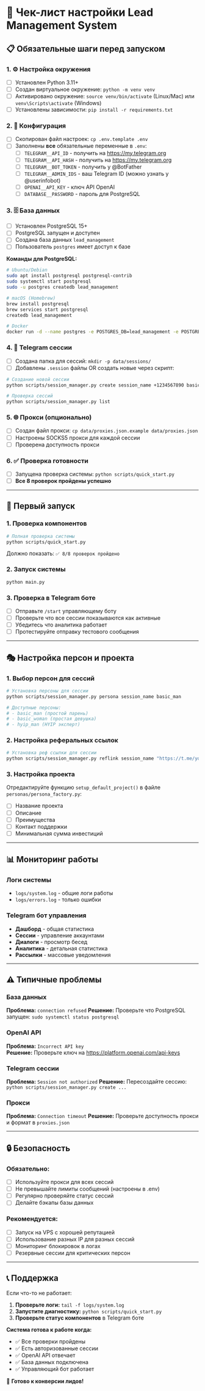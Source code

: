 # 🎯 Чек-лист настройки Lead Management System

## 📋 Обязательные шаги перед запуском

### 1. ⚙️ Настройка окружения

- [ ] Установлен Python 3.11+
- [ ] Создан виртуальное окружение: `python -m venv venv`
- [ ] Активировано окружение: `source venv/bin/activate` (Linux/Mac) или `venv\Scripts\activate` (Windows)
- [ ] Установлены зависимости: `pip install -r requirements.txt`

### 2. 📝 Конфигурация

- [ ] Скопирован файл настроек: `cp .env.template .env`
- [ ] Заполнены **все** обязательные переменные в `.env`:
  - [ ] `TELEGRAM__API_ID` - получить на https://my.telegram.org
  - [ ] `TELEGRAM__API_HASH` - получить на https://my.telegram.org  
  - [ ] `TELEGRAM__BOT_TOKEN` - получить у @BotFather
  - [ ] `TELEGRAM__ADMIN_IDS` - ваш Telegram ID (можно узнать у @userinfobot)
  - [ ] `OPENAI__API_KEY` - ключ API OpenAI
  - [ ] `DATABASE__PASSWORD` - пароль для PostgreSQL

### 3. 🗄️ База данных

- [ ] Установлен PostgreSQL 15+
- [ ] PostgreSQL запущен и доступен
- [ ] Создана база данных `lead_management`
- [ ] Пользователь `postgres` имеет доступ к базе

**Команды для PostgreSQL:**
```bash
# Ubuntu/Debian
sudo apt install postgresql postgresql-contrib
sudo systemctl start postgresql
sudo -u postgres createdb lead_management

# macOS (Homebrew)
brew install postgresql
brew services start postgresql
createdb lead_management

# Docker
docker run -d --name postgres -e POSTGRES_DB=lead_management -e POSTGRES_PASSWORD=yourpass -p 5432:5432 postgres:15-alpine
```

### 4. 📱 Telegram сессии

- [ ] Создана папка для сессий: `mkdir -p data/sessions/`
- [ ] Добавлены `.session` файлы OR создать новые через скрипт:

```bash
# Создание новой сессии
python scripts/session_manager.py create session_name +1234567890 basic_man

# Проверка сессий
python scripts/session_manager.py list
```

### 5. 🌐 Прокси (опционально)

- [ ] Создан файл прокси: `cp data/proxies.json.example data/proxies.json`
- [ ] Настроены SOCKS5 прокси для каждой сессии
- [ ] Проверена доступность прокси

### 6. ✅ Проверка готовности

- [ ] Запущена проверка системы: `python scripts/quick_start.py`
- [ ] **Все 8 проверок пройдены успешно**

---

## 🚀 Первый запуск

### 1. Проверка компонентов

```bash
# Полная проверка системы
python scripts/quick_start.py
```

Должно показать: `✅ 8/8 проверок пройдено`

### 2. Запуск системы

```bash
python main.py
```

### 3. Проверка в Telegram боте

- [ ] Отправьте `/start` управляющему боту
- [ ] Проверьте что все сессии показываются как активные
- [ ] Убедитесь что аналитика работает
- [ ] Протестируйте отправку тестового сообщения

---

## 🎭 Настройка персон и проекта

### 1. Выбор персон для сессий

```bash
# Установка персоны для сессии
python scripts/session_manager.py persona session_name basic_man

# Доступные персоны:
# - basic_man (простой парень)
# - basic_woman (простая девушка)  
# - hyip_man (HYIP эксперт)
```

### 2. Настройка реферальных ссылок

```bash
# Установка реф ссылки для сессии
python scripts/session_manager.py reflink session_name "https://t.me/your_bot?start=ref123"
```

### 3. Настройка проекта

Отредактируйте функцию `setup_default_project()` в файле `personas/persona_factory.py`:

- [ ] Название проекта
- [ ] Описание 
- [ ] Преимущества
- [ ] Контакт поддержки
- [ ] Минимальная сумма инвестиций

---

## 📊 Мониторинг работы

### Логи системы

- `logs/system.log` - общие логи работы
- `logs/errors.log` - только ошибки

### Telegram бот управления

- **Дашборд** - общая статистика
- **Сессии** - управление аккаунтами
- **Диалоги** - просмотр бесед
- **Аналитика** - детальная статистика
- **Рассылки** - массовые уведомления

---

## ⚠️ Типичные проблемы

### База данных

**Проблема:** `connection refused`
**Решение:** Проверьте что PostgreSQL запущен: `sudo systemctl status postgresql`

### OpenAI API

**Проблема:** `Incorrect API key`  
**Решение:** Проверьте ключ на https://platform.openai.com/api-keys

### Telegram сессии

**Проблема:** `Session not authorized`
**Решение:** Пересоздайте сессию: `python scripts/session_manager.py create ...`

### Прокси

**Проблема:** `Connection timeout`
**Решение:** Проверьте доступность прокси и формат в `proxies.json`

---

## 🔒 Безопасность

### Обязательно:

- [ ] Используйте прокси для всех сессий
- [ ] Не превышайте лимиты сообщений (настроены в .env)
- [ ] Регулярно проверяйте статус сессий
- [ ] Делайте бэкапы базы данных

### Рекомендуется:

- [ ] Запуск на VPS с хорошей репутацией
- [ ] Использование разных IP для разных сессий
- [ ] Мониторинг блокировок в логах
- [ ] Резервные сессии для критических персон

---

## 📞 Поддержка

Если что-то не работает:

1. **Проверьте логи:** `tail -f logs/system.log`
2. **Запустите диагностику:** `python scripts/quick_start.py`
3. **Проверьте статус компонентов** в Telegram боте

**Система готова к работе когда:**
- ✅ Все проверки пройдены
- ✅ Есть авторизованные сессии  
- ✅ OpenAI API отвечает
- ✅ База данных подключена
- ✅ Управляющий бот работает

🎯 **Готово к конверсии лидов!**